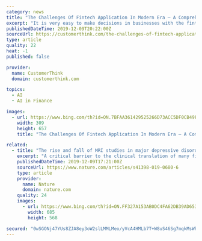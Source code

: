 ```yaml
---
category: news
title: "The Challenges Of Fintech Application In Modern Era – A Comprehensive Guide"
excerpt: "It is very easy to make decisions in businesses with the fintech as it has increased the usage of AI solutions. It has become very easy for businesses to rely on AI-powered, data-driven insights to shape strategies. It has improved decision making power. One of the visible benefits of fintech is the introduction of transparency. It helps a lot ..."
publishedDateTime: 2019-12-09T20:22:00Z
sourceUrl: https://customerthink.com/the-challenges-of-fintech-application-in-modern-era-a-comprehensive-guide/
type: article
quality: 22
heat: -1
published: false

provider:
  name: CustomerThink
  domain: customerthink.com

topics:
  - AI
  - AI in Finance

images:
  - url: https://www.bing.com/th?id=ON.7BFAA361429525266D73ACC5DF0CB49F
    width: 309
    height: 657
    title: "The Challenges Of Fintech Application In Modern Era – A Comprehensive Guide"

related:
  - title: "The rise and fall of MRI studies in major depressive disorder"
    excerpt: "A critical barrier to the clinical translation of many findings is the reverse inference fallacy ... Next, cellular studies using MRI may also provide insight into the pathological features and etiology of MDD. Lastly, machine learning and artificial intelligence will likely aid in the diagnosis of psychiatric disorders in the near future ..."
    publishedDateTime: 2019-12-09T17:21:00Z
    sourceUrl: https://www.nature.com/articles/s41398-019-0680-6
    type: article
    provider:
      name: Nature
      domain: nature.com
    quality: 24
    images:
      - url: https://www.bing.com/th?id=ON.FF327A153AB0DC4FA62DB39AD653905D
        width: 685
        height: 568

secured: "0wSGONj47YUs8ZJA8ey3oW2slLMMLMeo/yVcA4HMLb7T+W8uS46Sg7mqkMsWhllZApvCyIk+9hQ/ftABLNae9CL6s8zUr+12+wgWuoyG5nUOx83b6m4bn77Ckt2ybXDTYvo2QMG82Vh5Igh7OygEg94CS71eOs5SUpdUyKYZFnIOXqv5BKB1X7T+nAB1cLPDixj/9eIh4F7WpnXU8PsQvXK/l1l+PSCUIwMNHKw4kJO9EjOTRx317z4pbKPtFS11ldSPvDFOE1UU9ulEXHMyOg==;RGRRcrRVbcmXBN4wcqoHtg=="
---
```


